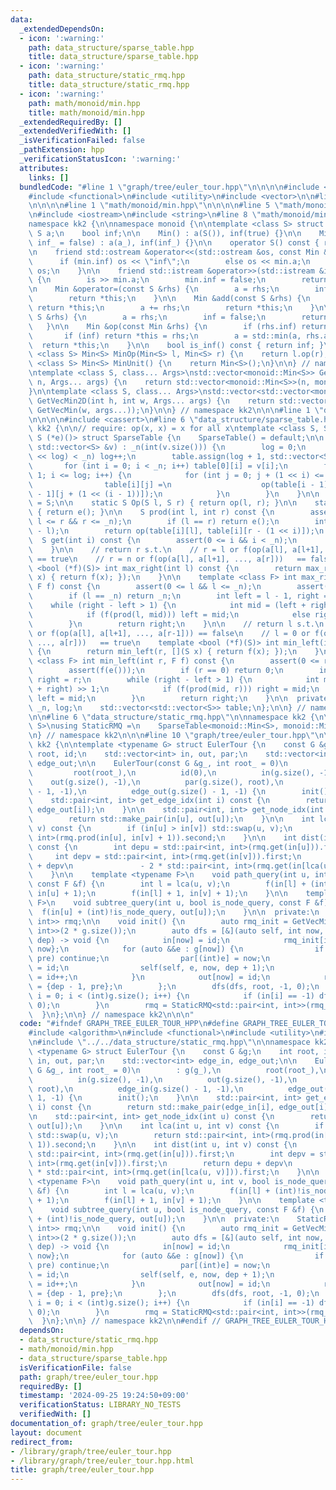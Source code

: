 ```yaml
---
data:
  _extendedDependsOn:
  - icon: ':warning:'
    path: data_structure/sparse_table.hpp
    title: data_structure/sparse_table.hpp
  - icon: ':warning:'
    path: data_structure/static_rmq.hpp
    title: data_structure/static_rmq.hpp
  - icon: ':warning:'
    path: math/monoid/min.hpp
    title: math/monoid/min.hpp
  _extendedRequiredBy: []
  _extendedVerifiedWith: []
  _isVerificationFailed: false
  _pathExtension: hpp
  _verificationStatusIcon: ':warning:'
  attributes:
    links: []
  bundledCode: "#line 1 \"graph/tree/euler_tour.hpp\"\n\n\n\n#include <algorithm>\n\
    #include <functional>\n#include <utility>\n#include <vector>\n\n#line 1 \"data_structure/static_rmq.hpp\"\
    \n\n\n\n#line 1 \"math/monoid/min.hpp\"\n\n\n\n#line 5 \"math/monoid/min.hpp\"\
    \n#include <iostream>\n#include <string>\n#line 8 \"math/monoid/min.hpp\"\n\n\
    namespace kk2 {\n\nnamespace monoid {\n\ntemplate <class S> struct Min {\n   \
    \ S a;\n    bool inf;\n\n    Min() : a(S()), inf(true) {}\n\n    Min(S a_, bool\
    \ inf_ = false) : a(a_), inf(inf_) {}\n\n    operator S() const { return a; }\n\
    \n    friend std::ostream &operator<<(std::ostream &os, const Min &min) {\n  \
    \      if (min.inf) os << \"inf\";\n        else os << min.a;\n        return\
    \ os;\n    }\n\n    friend std::istream &operator>>(std::istream &is, Min &min)\
    \ {\n        is >> min.a;\n        min.inf = false;\n        return is;\n    }\n\
    \n    Min &operator=(const S &rhs) {\n        a = rhs;\n        inf = false;\n\
    \        return *this;\n    }\n\n    Min &add(const S &rhs) {\n        if (inf)\
    \ return *this;\n        a += rhs;\n        return *this;\n    }\n\n    Min &update(const\
    \ S &rhs) {\n        a = rhs;\n        inf = false;\n        return *this;\n \
    \   }\n\n    Min &op(const Min &rhs) {\n        if (rhs.inf) return *this;\n \
    \       if (inf) return *this = rhs;\n        a = std::min(a, rhs.a);\n      \
    \  return *this;\n    }\n\n    bool is_inf() const { return inf; }\n};\n\ntemplate\
    \ <class S> Min<S> MinOp(Min<S> l, Min<S> r) {\n    return l.op(r);\n}\n\ntemplate\
    \ <class S> Min<S> MinUnit() {\n    return Min<S>();\n}\n\n} // namespace monoid\n\
    \ntemplate <class S, class... Args>\nstd::vector<monoid::Min<S>> GetVecMin(int\
    \ n, Args... args) {\n    return std::vector<monoid::Min<S>>(n, monoid::Min<S>(args...));\n\
    }\n\ntemplate <class S, class... Args>\nstd::vector<std::vector<monoid::Min<S>>>\
    \ GetVecMin2D(int h, int w, Args... args) {\n    return std::vector<std::vector<monoid::Min<S>>>(h,\
    \ GetVecMin(w, args...));\n}\n\n} // namespace kk2\n\n\n#line 1 \"data_structure/sparse_table.hpp\"\
    \n\n\n\n#include <cassert>\n#line 6 \"data_structure/sparse_table.hpp\"\n\nnamespace\
    \ kk2 {\n\n// require: op(x, x) = x for all x\ntemplate <class S, S (*op)(S, S),\
    \ S (*e)()> struct SparseTable {\n    SparseTable() = default;\n\n    SparseTable(const\
    \ std::vector<S> &v) : _n(int(v.size())) {\n        log = 0;\n        while ((1\
    \ << log) < _n) log++;\n        table.assign(log + 1, std::vector<S>(_n));\n \
    \       for (int i = 0; i < _n; i++) table[0][i] = v[i];\n        for (int i =\
    \ 1; i <= log; i++) {\n            for (int j = 0; j + (1 << i) <= _n; j++) {\n\
    \                table[i][j] =\n                    op(table[i - 1][j], table[i\
    \ - 1][j + (1 << (i - 1))]);\n            }\n        }\n    }\n\n    using Monoid\
    \ = S;\n\n    static S Op(S l, S r) { return op(l, r); }\n\n    static S MonoidUnit()\
    \ { return e(); }\n\n    S prod(int l, int r) const {\n        assert(0 <= l &&\
    \ l <= r && r <= _n);\n        if (l == r) return e();\n        int i = 31 ^ __builtin_clz(r\
    \ - l);\n        return op(table[i][l], table[i][r - (1 << i)]);\n    }\n\n  \
    \  S get(int i) const {\n        assert(0 <= i && i < _n);\n        return table[0][i];\n\
    \    }\n\n    // return r s.t.\n    // r = l or f(op(a[l], a[l+1], ..., a[r-1]))\
    \ == true\n    // r = n or f(op(a[l], a[l+1], ..., a[r]))   == false\n    template\
    \ <bool (*f)(S)> int max_right(int l) const {\n        return max_right(l, [](S\
    \ x) { return f(x); });\n    }\n\n    template <class F> int max_right(int l,\
    \ F f) const {\n        assert(0 <= l && l <= _n);\n        assert(f(e()));\n\
    \        if (l == _n) return _n;\n        int left = l - 1, right = _n;\n    \
    \    while (right - left > 1) {\n            int mid = (left + right) >> 1;\n\
    \            if (f(prod(l, mid))) left = mid;\n            else right = mid;\n\
    \        }\n        return right;\n    }\n\n    // return l s.t.\n    // l = r\
    \ or f(op(a[l], a[l+1], ..., a[r-1])) == false\n    // l = 0 or f(op(a[l], a[l+1],\
    \ ..., a[r]))   == true\n    template <bool (*f)(S)> int min_left(int r) const\
    \ {\n        return min_left(r, [](S x) { return f(x); });\n    }\n\n    template\
    \ <class F> int min_left(int r, F f) const {\n        assert(0 <= r && r <= _n);\n\
    \        assert(f(e()));\n        if (r == 0) return 0;\n        int left = -1,\
    \ right = r;\n        while (right - left > 1) {\n            int mid = (left\
    \ + right) >> 1;\n            if (f(prod(mid, r))) right = mid;\n            else\
    \ left = mid;\n        }\n        return right;\n    }\n\n  private:\n    int\
    \ _n, log;\n    std::vector<std::vector<S>> table;\n};\n\n} // namespace kk2\n\
    \n\n#line 6 \"data_structure/static_rmq.hpp\"\n\nnamespace kk2 {\n\ntemplate <class\
    \ S>\nusing StaticRMQ =\n    SparseTable<monoid::Min<S>, monoid::MinOp<S>, monoid::MinUnit<S>>;\n\
    \n} // namespace kk2\n\n\n#line 10 \"graph/tree/euler_tour.hpp\"\n\nnamespace\
    \ kk2 {\n\ntemplate <typename G> struct EulerTour {\n    const G &g;\n    int\
    \ root, id;\n    std::vector<int> in, out, par;\n    std::vector<int> edge_in,\
    \ edge_out;\n\n    EulerTour(const G &g_, int root_ = 0)\n        : g(g_),\n \
    \         root(root_),\n          id(0),\n          in(g.size(), -1),\n      \
    \    out(g.size(), -1),\n          par(g.size(), root),\n          edge_in(g.size()\
    \ - 1, -1),\n          edge_out(g.size() - 1, -1) {\n        init();\n    }\n\n\
    \    std::pair<int, int> get_edge_idx(int i) const {\n        return std::make_pair(edge_in[i],\
    \ edge_out[i]);\n    }\n\n    std::pair<int, int> get_node_idx(int u) const {\n\
    \        return std::make_pair(in[u], out[u]);\n    }\n\n    int lca(int u, int\
    \ v) const {\n        if (in[u] > in[v]) std::swap(u, v);\n        return std::pair<int,\
    \ int>(rmq.prod(in[u], in[v] + 1)).second;\n    }\n\n    int dist(int u, int v)\
    \ const {\n        int depu = std::pair<int, int>(rmq.get(in[u])).first;\n   \
    \     int depv = std::pair<int, int>(rmq.get(in[v])).first;\n        return depu\
    \ + depv\n               - 2 * std::pair<int, int>(rmq.get(in[lca(u, v)])).first;\n\
    \    }\n\n    template <typename F>\n    void path_query(int u, int v, bool is_node_query,\
    \ const F &f) {\n        int l = lca(u, v);\n        f(in[l] + (int)!is_node_query,\
    \ in[u] + 1);\n        f(in[l] + 1, in[v] + 1);\n    }\n\n    template <typename\
    \ F>\n    void subtree_query(int u, bool is_node_query, const F &f) {\n      \
    \  f(in[u] + (int)!is_node_query, out[u]);\n    }\n\n  private:\n    StaticRMQ<std::pair<int,\
    \ int>> rmq;\n\n    void init() {\n        auto rmq_init = GetVecMin<std::pair<int,\
    \ int>>(2 * g.size());\n        auto dfs = [&](auto self, int now, int pre, int\
    \ dep) -> void {\n            in[now] = id;\n            rmq_init[id++] = {dep,\
    \ now};\n            for (auto &&e : g[now]) {\n                if ((int)e ==\
    \ pre) continue;\n                par[(int)e] = now;\n                edge_in[e.id]\
    \ = id;\n                self(self, e, now, dep + 1);\n                edge_out[e.id]\
    \ = id++;\n            }\n            out[now] = id;\n            rmq_init[id]\
    \ = {dep - 1, pre};\n        };\n        dfs(dfs, root, -1, 0);\n        for (int\
    \ i = 0; i < (int)g.size(); i++) {\n            if (in[i] == -1) dfs(dfs, i, -1,\
    \ 0);\n        }\n        rmq = StaticRMQ<std::pair<int, int>>(rmq_init);\n  \
    \  }\n};\n\n} // namespace kk2\n\n\n"
  code: "#ifndef GRAPH_TREE_EULER_TOUR_HPP\n#define GRAPH_TREE_EULER_TOUR_HPP 1\n\n\
    #include <algorithm>\n#include <functional>\n#include <utility>\n#include <vector>\n\
    \n#include \"../../data_structure/static_rmq.hpp\"\n\nnamespace kk2 {\n\ntemplate\
    \ <typename G> struct EulerTour {\n    const G &g;\n    int root, id;\n    std::vector<int>\
    \ in, out, par;\n    std::vector<int> edge_in, edge_out;\n\n    EulerTour(const\
    \ G &g_, int root_ = 0)\n        : g(g_),\n          root(root_),\n          id(0),\n\
    \          in(g.size(), -1),\n          out(g.size(), -1),\n          par(g.size(),\
    \ root),\n          edge_in(g.size() - 1, -1),\n          edge_out(g.size() -\
    \ 1, -1) {\n        init();\n    }\n\n    std::pair<int, int> get_edge_idx(int\
    \ i) const {\n        return std::make_pair(edge_in[i], edge_out[i]);\n    }\n\
    \n    std::pair<int, int> get_node_idx(int u) const {\n        return std::make_pair(in[u],\
    \ out[u]);\n    }\n\n    int lca(int u, int v) const {\n        if (in[u] > in[v])\
    \ std::swap(u, v);\n        return std::pair<int, int>(rmq.prod(in[u], in[v] +\
    \ 1)).second;\n    }\n\n    int dist(int u, int v) const {\n        int depu =\
    \ std::pair<int, int>(rmq.get(in[u])).first;\n        int depv = std::pair<int,\
    \ int>(rmq.get(in[v])).first;\n        return depu + depv\n               - 2\
    \ * std::pair<int, int>(rmq.get(in[lca(u, v)])).first;\n    }\n\n    template\
    \ <typename F>\n    void path_query(int u, int v, bool is_node_query, const F\
    \ &f) {\n        int l = lca(u, v);\n        f(in[l] + (int)!is_node_query, in[u]\
    \ + 1);\n        f(in[l] + 1, in[v] + 1);\n    }\n\n    template <typename F>\n\
    \    void subtree_query(int u, bool is_node_query, const F &f) {\n        f(in[u]\
    \ + (int)!is_node_query, out[u]);\n    }\n\n  private:\n    StaticRMQ<std::pair<int,\
    \ int>> rmq;\n\n    void init() {\n        auto rmq_init = GetVecMin<std::pair<int,\
    \ int>>(2 * g.size());\n        auto dfs = [&](auto self, int now, int pre, int\
    \ dep) -> void {\n            in[now] = id;\n            rmq_init[id++] = {dep,\
    \ now};\n            for (auto &&e : g[now]) {\n                if ((int)e ==\
    \ pre) continue;\n                par[(int)e] = now;\n                edge_in[e.id]\
    \ = id;\n                self(self, e, now, dep + 1);\n                edge_out[e.id]\
    \ = id++;\n            }\n            out[now] = id;\n            rmq_init[id]\
    \ = {dep - 1, pre};\n        };\n        dfs(dfs, root, -1, 0);\n        for (int\
    \ i = 0; i < (int)g.size(); i++) {\n            if (in[i] == -1) dfs(dfs, i, -1,\
    \ 0);\n        }\n        rmq = StaticRMQ<std::pair<int, int>>(rmq_init);\n  \
    \  }\n};\n\n} // namespace kk2\n\n#endif // GRAPH_TREE_EULER_TOUR_HPP\n"
  dependsOn:
  - data_structure/static_rmq.hpp
  - math/monoid/min.hpp
  - data_structure/sparse_table.hpp
  isVerificationFile: false
  path: graph/tree/euler_tour.hpp
  requiredBy: []
  timestamp: '2024-09-25 19:24:50+09:00'
  verificationStatus: LIBRARY_NO_TESTS
  verifiedWith: []
documentation_of: graph/tree/euler_tour.hpp
layout: document
redirect_from:
- /library/graph/tree/euler_tour.hpp
- /library/graph/tree/euler_tour.hpp.html
title: graph/tree/euler_tour.hpp
---
```

